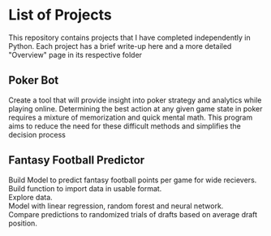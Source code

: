 # List of Projects
This repository contains projects that I have completed independently in Python. 
Each project has a brief write-up here and a more detailed "Overview" page in its respective folder
## Poker Bot
Create a tool that will provide insight into poker strategy and analytics while playing online.
Determining the best action at any given game state in poker requires a mixture of memorization and quick mental math. This program aims to reduce the need for these difficult methods and simplifies the decision process

## Fantasy Football Predictor
Build Model to predict fantasy football points per game for wide recievers. <br>
Build function to import data in usable format. <br>
Explore data. <br>
Model with linear regression, random forest and neural network. <br>
Compare predictions to randomized trials of drafts based on average draft position.
